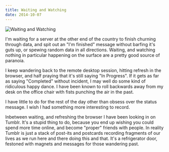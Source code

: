 ```yaml
---
title: Waiting and Watching
date: 2014-10-07
---
```


![Waiting and Watching](https://source.unsplash.com/9ZQzrLWV52M/1600x900)

I'm waiting for a server at the other end of the country to finish churning through data, and spit out an "I'm finished" message without barfing it's guts up, or spewing random data in all directions. Waiting, and watching nothing in particular happening on the surface are a pretty good source of paranoia.

I keep wandering back to the remote desktop session, hitting refresh in the browser, and half praying that it's still saying "In Progress". If it gets as far as saying "Completed" without incident, I may well do some kind of ridiculous happy dance. I have been known to roll backwards away from my desk on the office chair with fists punching the air in the past.

I have little to do for the rest of the day other than obsess over the status message. I wish I had something more interesting to record.

Inbetween waiting, and refreshing the browser I have been looking in on Tumblr. It's a stupid thing to do, because you end up wishing you could spend more time online, and become "proper" friends with people. In reality Tumblr is just a stack of post-its and postcards recording fragments of our lives as we run here and there doing this and that. It's a refrigerator door, festoned with magnets and messages for those wandering past.